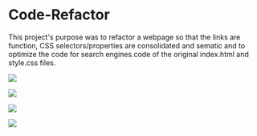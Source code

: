 # Code-Refactor 

This project's purpose was to refactor a webpage so that the links are function, CSS selectors/properties are consolidated and sematic and to optimize the code for search engines.code of the original index.html and style.css files.

![](images/digital-marketing-meeting.jpg)

![](images/online-reputation-management.jpg)

![](images/search-engine-optimization.jpg)

![](images/social-media-marketing.jpg)
